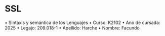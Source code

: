 # SSL

• Sintaxis y semántica de los Lenguajes 
• Curso: K2102
• Ano de cursada: 2025
• Legajo: 209.018-1
• Apellido: Harche
• Nombre: Facundo
